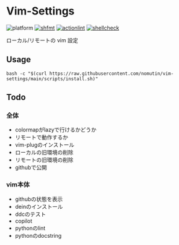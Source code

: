 # Vim-Settings

![platform](https://img.shields.io/badge/platform-linux%20|%20macos-blue)
[![shfmt](https://github.com/nomutin/vim-settings/actions/workflows/shfmt.yml/badge.svg)](https://github.com/nomutin/vim-settings/actions/workflows/shfmt.yml)
[![actionlint](https://github.com/nomutin/vim-settings/actions/workflows/actionlint.yml/badge.svg)](https://github.com/nomutin/vim-settings/actions/workflows/actionlint.yml)
[![shellcheck](https://github.com/nomutin/vim-settings/actions/workflows/shellcheck.yml/badge.svg)](https://github.com/nomutin/vim-settings/actions/workflows/shellcheck.yml)

ローカル/リモートの vim 設定

## Usage

```shell
bash -c "$(curl https://raw.githubusercontent.com/nomutin/vim-settings/main/scripts/install.sh)"
```

## Todo

### 全体

- colormapがlazyで行けるかどうか
- リモートで動作するか
- vim-plugのインストール
- ローカルの旧環境の削除
- リモートの旧環境の削除
- githubで公開

### vim本体

- githubの状態を表示
- deinのインストール
- ddcのテスト
- copilot
- pythonのlint
- pythonのdocstring
